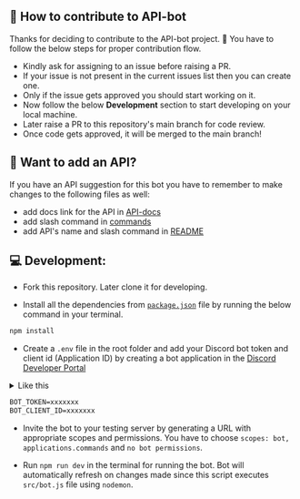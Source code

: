 ## 🤖 How to contribute to API-bot
Thanks for deciding to contribute to the API-bot project. 💙 You have to follow the below steps for proper contribution flow.

- Kindly ask for assigning to an issue before raising a PR.
- If your issue is not present in the current issues list then you can create one.
- Only if the issue gets approved you should start working on it.
- Now follow the below **Development** section to start developing on your local machine.
- Later raise a PR to this repository's main branch for code review.
- Once code gets approved, it will be merged to the main branch!

## 💖 Want to add an API?
If you have an API suggestion for this bot you have to remember to make changes to the following files as well:
- add docs link for the API in [API-docs](API-docs.md)
- add slash command in [commands](src/commands/commands-list.js)
- add API's name and slash command in [README](README.md)

## 💻 Development:

- Fork this repository. Later clone it for developing.
 
- Install all the dependencies from [`package.json`](/package.json) file by running the below command in your terminal.
```sh
npm install 
```

- Create a `.env` file in the root folder and add your Discord bot token and client id (Application ID) by creating a bot application in the [Discord Developer Portal](https://discord.com/developers/applications)

<details>
<summary>Like this</summary>
  <img src="https://user-images.githubusercontent.com/55504616/225972207-ed5d4cf1-ed1f-4d7b-a7f5-ddb21018e4e3.png">
</details>
   
```txt
BOT_TOKEN=xxxxxxx
BOT_CLIENT_ID=xxxxxxx
```
   
- Invite the bot to your testing server by generating a URL with appropriate scopes and permissions. You have to choose `scopes: bot, applications.commands` and `no bot permissions`. 

- Run `npm run dev` in the terminal for running the bot. Bot will automatically refresh on changes made since this script executes `src/bot.js` file using `nodemon`.
